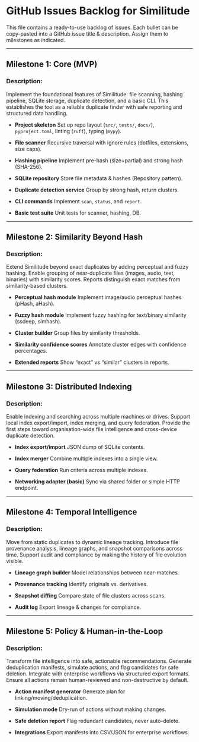 # GitHub Issues Backlog for Similitude

This file contains a ready-to-use backlog of issues.
Each bullet can be copy-pasted into a GitHub issue title & description.
Assign them to milestones as indicated.

---

## Milestone 1: Core (MVP)
### Description:
Implement the foundational features of Similitude: file scanning, hashing pipeline, SQLite storage, duplicate detection, and a basic CLI. This establishes the tool as a reliable duplicate finder with safe reporting and structured data handling.

- **Project skeleton**
  Set up repo layout (`src/`, `tests/`, `docs/`), `pyproject.toml`, linting (`ruff`), typing (`mypy`).

- **File scanner**
  Recursive traversal with ignore rules (dotfiles, extensions, size caps).

- **Hashing pipeline**
  Implement pre-hash (size+partial) and strong hash (SHA-256).

- **SQLite repository**
  Store file metadata & hashes (Repository pattern).

- **Duplicate detection service**
  Group by strong hash, return clusters.

- **CLI commands**
  Implement `scan`, `status`, and `report`.

- **Basic test suite**
  Unit tests for scanner, hashing, DB.

---

## Milestone 2: Similarity Beyond Hash
### Description:
Extend Similitude beyond exact duplicates by adding perceptual and fuzzy hashing. Enable grouping of near-duplicate files (images, audio, text, binaries) with similarity scores. Reports distinguish exact matches from similarity-based clusters.

- **Perceptual hash module**
  Implement image/audio perceptual hashes (pHash, aHash).

- **Fuzzy hash module**
  Implement fuzzy hashing for text/binary similarity (ssdeep, simhash).

- **Cluster builder**
  Group files by similarity thresholds.

- **Similarity confidence scores**
  Annotate cluster edges with confidence percentages.

- **Extended reports**
  Show “exact” vs “similar” clusters in reports.

---

## Milestone 3: Distributed Indexing
### Description:
Enable indexing and searching across multiple machines or drives. Support local index export/import, index merging, and query federation. Provide the first steps toward organisation-wide file intelligence and cross-device duplicate detection.

- **Index export/import**
  JSON dump of SQLite contents.

- **Index merger**
  Combine multiple indexes into a single view.

- **Query federation**
  Run criteria across multiple indexes.

- **Networking adapter (basic)**
  Sync via shared folder or simple HTTP endpoint.

---

## Milestone 4: Temporal Intelligence
### Description:
Move from static duplicates to dynamic lineage tracking. Introduce file provenance analysis, lineage graphs, and snapshot comparisons across time. Support audit and compliance by making the history of file evolution visible.

- **Lineage graph builder**
  Model relationships between near-matches.

- **Provenance tracking**
  Identify originals vs. derivatives.

- **Snapshot diffing**
  Compare state of file clusters across scans.

- **Audit log**
  Export lineage & changes for compliance.

---

## Milestone 5: Policy & Human-in-the-Loop
### Description:
Transform file intelligence into safe, actionable recommendations. Generate deduplication manifests, simulate actions, and flag candidates for safe deletion. Integrate with enterprise workflows via structured export formats. Ensure all actions remain human-reviewed and non-destructive by default.

- **Action manifest generator**
  Generate plan for linking/moving/deduplication.

- **Simulation mode**
  Dry-run of actions without making changes.

- **Safe deletion report**
  Flag redundant candidates, never auto-delete.

- **Integrations**
  Export manifests into CSV/JSON for enterprise workflows.
